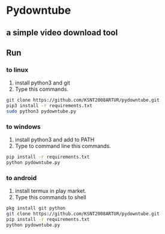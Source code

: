 # Pydowntube
## a simple video download tool
## Run
### to linux
1. install python3 and git
2. Type this commands.
```sh
git clone https://github.com/KSNT2008ARTUR/pydowntube.git
pip3 install -r requirements.txt
sudo python3 pydowntube.py
```
### to windows
1. install python3 and add to PATH
2. Type to command line this commands.
```cmd
pip install -r requirements.txt
python pydowntube.py
```
### to android
1. install termux in play market.
2. Type this commands to shell
```bash
pkg install git python
git clone https://github.com/KSNT2008ARTUR/pydowntube.git
pip install -r requirements.txt
python pydowntube.py
```

